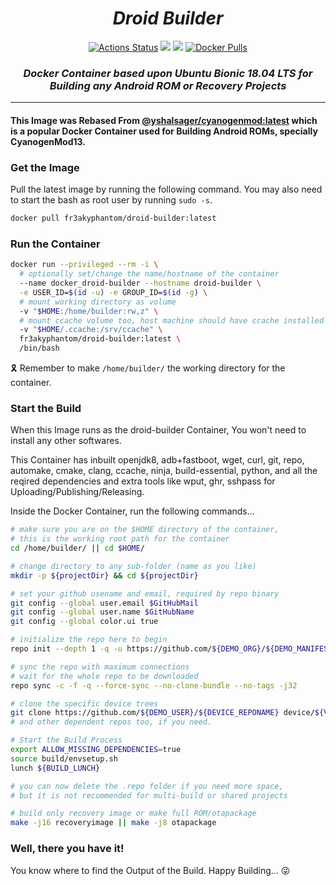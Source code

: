 <div align="center">

  <h1><i>Droid Builder</i></h1>

  [![Actions Status](https://github.com/rokibhasansagar/docker_droid-builder/workflows/Docker%20Builder/badge.svg)](https://github.com/rokibhasansagar/docker_droid-builder/actions)
  [![](https://images.microbadger.com/badges/version/fr3akyphantom/droid-builder.svg)](https://microbadger.com/images/fr3akyphantom/droid-builder "Get your own version badge on microbadger.com")
  [![](https://images.microbadger.com/badges/commit/fr3akyphantom/droid-builder.svg)](https://microbadger.com/images/fr3akyphantom/droid-builder "Get your own commit badge on microbadger.com")
  [![Docker Pulls](https://img.shields.io/docker/pulls/fr3akyphantom/droid-builder)](https://hub.docker.com/r/fr3akyphantom/droid-builder "Show the Docker Repository")

  <h3><i>Docker Container based upon Ubuntu Bionic 18.04 LTS for Building any Android ROM or Recovery Projects</i></h3>

</div>

---

#### This Image was Rebased From [@yshalsager/cyanogenmod:latest](https://hub.docker.com/r/yshalsager/cyanogenmod "Show the Docker Repository") which is a popular Docker Container used for Building Android ROMs, specially CyanogenMod13.

### Get the Image

Pull the latest image by running the following command.
You may also need to start the bash as root user by running `sudo -s`.

```bash
docker pull fr3akyphantom/droid-builder:latest
```

### Run the Container

```bash
docker run --privileged --rm -i \
  # optionally set/change the name/hostname of the container
  --name docker_droid-builder --hostname droid-builder \
  -e USER_ID=$(id -u) -e GROUP_ID=$(id -g) \
  # mount working directory as volume
  -v "$HOME:/home/builder:rw,z" \
  # mount ccache volume too, host machine should have ccache installed for this
  -v "$HOME/.ccache:/srv/ccache" \
  fr3akyphantom/droid-builder:latest \
  /bin/bash
```
:reminder_ribbon: Remember to make `/home/builder/` the working directory for the container.

### Start the Build

When this Image runs as the droid-builder Container, You won't need to install any other softwares.

This Container has inbuilt openjdk8, adb+fastboot, wget, curl, git, repo, automake, cmake, clang, ccache, ninja, build-essential, python, and all the reqired dependencies and extra tools like wput, ghr, sshpass for Uploading/Publishing/Releasing.

Inside the Docker Container, run the following commands...

```bash
# make sure you are on the $HOME directory of the container,
# this is the working root path for the container
cd /home/builder/ || cd $HOME/

# change directory to any sub-folder (name as you like)
mkdir -p ${projectDir} && cd ${projectDir}

# set your github usename and email, required by repo binary
git config --global user.email $GitHubMail
git config --global user.name $GitHubName
git config --global color.ui true

# initialize the repo here to begin
repo init --depth 1 -q -u https://github.com/${DEMO_ORG}/${DEMO_MANIFEST}.git -b ${MANIFEST_BRANCH}

# sync the repo with maximum connections
# wait for the whole repo to be downloaded
repo sync -c -f -q --force-sync --no-clone-bundle --no-tags -j32

# clone the specific device trees
git clone https://github.com/${DEMO_USER}/${DEVICE_REPONAME} device/${VENDOR}/${CODENAME}
# and other dependent repos too, if you need.

# Start the Build Process
export ALLOW_MISSING_DEPENDENCIES=true
source build/envsetup.sh
lunch ${BUILD_LUNCH}

# you can now delete the .repo folder if you need more space,
# but it is not recommended for multi-build or shared projects

# build only recovery image or make full ROM/otapackage
make -j16 recoveryimage || make -j8 otapackage
```

### Well, there you have it!

You know where to find the Output of the Build.
Happy Building... :stuck_out_tongue_winking_eye: 
